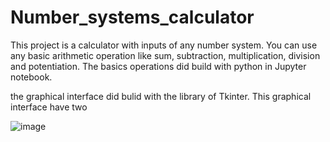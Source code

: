 # Number_systems_calculator
This project is a calculator with inputs of any number system. You can use any basic arithmetic operation like sum, subtraction, multiplication, division and potentiation. The basics operations did build with python in Jupyter notebook.

the graphical interface did bulid with the library of Tkinter. This graphical interface have two 

  ![image](https://user-images.githubusercontent.com/77762190/114494894-bfefa580-9be2-11eb-8333-d5b85b4bf8a9.png)

